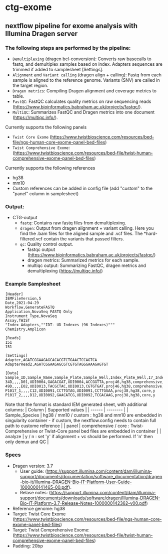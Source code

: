 # ctg-exome 
## nextflow pipeline for exome analysis with Illumina Dragen server

### The following steps are performed by the pipeline:

* `Demultiplexing` (dragen bcl-conversion): Converts raw basecalls to fastq, and demultiplex samples based on index. Adapters sequences are trimmed if added to samplesheet [Settings].
* `Alignment` and `Variant calling` (dragen align + calling): Fastq from each sample is aligned to the reference genome. Variants (SNV) are called in the target region. 
* `Dragen metrics`: Compiling Dragen alignment and coverage metrics to table.
* `FastQC`: FastQC calculates quality metrics on raw sequencing reads (https://www.bioinformatics.babraham.ac.uk/projects/fastqc/). 
* `MultiQC`: Summarizes FastQC and Dragen metrics into one document (https://multiqc.info/).

Currently supports the following panels
- `Twist Core Exome` (https://www.twistbioscience.com/resources/bed-file/ngs-human-core-exome-panel-bed-files)   
- `Twist Comprehensive Exome`: (https://www.twistbioscience.com/resources/bed-file/twist-human-comprehensive-exome-panel-bed-files)

Currently supports the following references
- hg38
- mm10
- Custom references can be added in config file (add "custom" to the "panel" column in samplesheet)


### Output:
* CTG-output
    * `fastq`: Contains raw fastq files from demultiplexing.
    * `dragen`: Output from dragen alignment + variant calling. Here you find the .bam files for the aligned sample and .vcf files. The *hard-filtered.vcf contain the variants that passed filters.
    * `qc`: Quality control output. 
        * fastqc output (https://www.bioinformatics.babraham.ac.uk/projects/fastqc/)
        * dragen metrics: Summarized metrics for each sample.
        * multiqc output: Summarizing FastQC, dragen metrics and demultiplexing (https://multiqc.info/)

### Example Samplesheet
```
[Header]
IEMFileVersion,5
Date,2021-04-29
Workflow,GenerateFASTQ
Application,NovaSeq FASTQ Only
Instrument Type,NovaSeq
Assay,TWIST
"Index Adapters,""IDT- UD Indexes (96 Indexes)"""
Chemistry,Amplicon

[Reads]
151
151

[Settings]
Adapter,AGATCGGAAGAGCACACGTCTGAACTCCAGTCA
AdapterRead2,AGATCGGAAGAGCGTCGTGTAGGGAAAGAGTGT

[Data]
Sample_ID,Sample_Name,Sample_Plate,Sample_Well,Index_Plate_Well,I7_Index_ID,index,I5_Index_ID,index2,Sample_Project,Sample_Species,panel,analyze
34D,,,,D01,UDI0004,GAGACGAT,UDI0004,ACCGGTTA,proj46,hg38,comprehensive,y
49D,,,,E02,UDI0013,TACGCTAC,UDI0013,CGTGTGAT,proj46,hg38,comprehensive,y
P1017_1,,,,C12,UDI0091,CCTTGTAG,UDI0091,CCTTGGAA,proj38,hg38,core,y
P1017_2,,,,D12,UDI0092,GAACATCG,UDI0092,TCGACAAG,proj38,hg38,core,y
```

Note that the format is standard IEM generated sheet, with additional columns:
| Column | Supported values |
| ------ | -------- |
| Sample_Species |  hg38 / mm10 / custom : hg38 and mm10 are embedded in singularity container - if custom, the nextflow.config needs to contain full path to custome reference |
| panel | comprehensive / core : Twist-Comprehensive or Twist-Core panel bed files are embedded in container |
| analyze | y / n : set 'y' if alignment + vc should be performed. If 'n' then only demux and QC |


### Specs
- Dragen version: 3.7 
    - User guide: (https://support.illumina.com/content/dam/illumina-support/documents/documentation/software_documentation/dragen-bio-it/Illumina-DRAGEN-Bio-IT-Platform-User-Guide-1000000141465-00.pdf). 
    - Relase notes: (https://support.illumina.com/content/dam/illumina-support/documents/downloads/software/dragen/Illumina-DRAGEN-Bio-IT-Platform-3.7-Release-Notes-1000000142362-v00.pdf)
- Reference genome: hg38
- Target: Twist Core Exome (https://www.twistbioscience.com/resources/bed-file/ngs-human-core-exome-panel-bed-files)   
- Target: Twist Comprehensive Exome: (https://www.twistbioscience.com/resources/bed-file/twist-human-comprehensive-exome-panel-bed-files)
- Padding: 20bp



